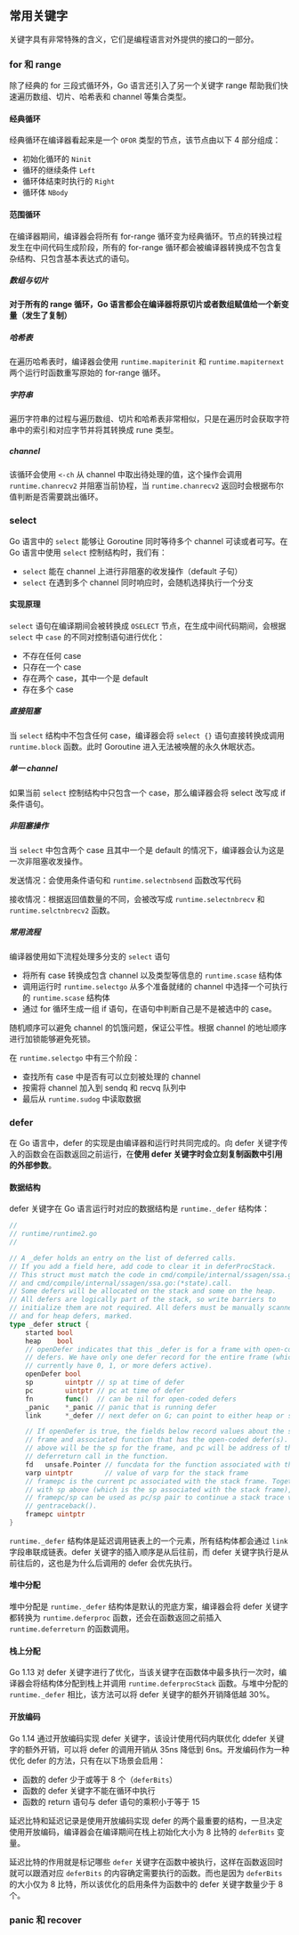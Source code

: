 常用关键字
---------------

关键字具有非常特殊的含义，它们是编程语言对外提供的接口的一部分。



### for 和 range

除了经典的 for 三段式循环外，Go 语言还引入了另一个关键字 range 帮助我们快速遍历数组、切片、哈希表和 channel 等集合类型。

#### 经典循环

经典循环在编译器看起来是一个 `OFOR` 类型的节点，该节点由以下 4 部分组成：

* 初始化循环的 `Ninit`
* 循环的继续条件 `Left`
* 循环体结束时执行的 `Right`
* 循环体 `NBody`

#### 范围循环

在编译器期间，编译器会将所有 for-range 循环变为经典循环。节点的转换过程发生在中间代码生成阶段，所有的 for-range 循环都会被编译器转换成不包含复杂结构、只包含基本表达式的语句。

##### 数组与切片

**对于所有的 range 循环，Go 语言都会在编译器将原切片或者数组赋值给一个新变量（发生了复制）**

##### 哈希表

在遍历哈希表时，编译器会使用 `runtime.mapiterinit` 和 `runtime.mapiternext` 两个运行时函数重写原始的 for-range 循环。

##### 字符串

遍历字符串的过程与遍历数组、切片和哈希表非常相似，只是在遍历时会获取字符串中的索引和对应字节并将其转换成 rune 类型。

##### channel

该循环会使用 `<-ch` 从 channel 中取出待处理的值，这个操作会调用 `runtime.chanrecv2` 并阻塞当前协程，当 `runtime.chanrecv2` 返回时会根据布尔值判断是否需要跳出循环。



### select

Go 语言中的 `select` 能够让 Goroutine 同时等待多个 channel 可读或者可写。在 Go 语言中使用 `select` 控制结构时，我们有：

* `select` 能在 channel 上进行非阻塞的收发操作（default 子句）
* `select` 在遇到多个 channel 同时响应时，会随机选择执行一个分支

#### 实现原理

`select` 语句在编译期间会被转换成 `OSELECT` 节点，在生成中间代码期间，会根据 `select` 中 `case` 的不同对控制语句进行优化：

* 不存在任何 case
* 只存在一个 case
* 存在两个 case，其中一个是 default
* 存在多个 case

##### 直接阻塞

当 `select` 结构中不包含任何 case，编译器会将 `select {}` 语句直接转换成调用 `runtime.block` 函数。此时 Goroutine 进入无法被唤醒的永久休眠状态。

##### 单一 channel

如果当前 `select` 控制结构中只包含一个 case，那么编译器会将 select 改写成 if 条件语句。

##### 非阻塞操作

当 `select` 中包含两个 case 且其中一个是 default 的情况下，编译器会认为这是一次非阻塞收发操作。

发送情况：会使用条件语句和 `runtime.selectnbsend` 函数改写代码

接收情况：根据返回值数量的不同，会被改写成 `runtime.selectnbrecv` 和 `runtime.selctnbrecv2` 函数。

##### 常用流程

编译器使用如下流程处理多分支的 `select` 语句

* 将所有 case 转换成包含 channel 以及类型等信息的 `runtime.scase` 结构体
* 调用运行时 `runtime.selectgo` 从多个准备就绪的 channel 中选择一个可执行的 `runtime.scase` 结构体
* 通过 for 循环生成一组 if 语句，在语句中判断自己是不是被选中的 case。

随机顺序可以避免 channel 的饥饿问题，保证公平性。根据 channel 的地址顺序进行加锁能够避免死锁。

在 `runtime.selectgo` 中有三个阶段：

* 查找所有 case 中是否有可以立刻被处理的 channel
* 按需将 channel 加入到 sendq 和 recvq 队列中
* 最后从 `runtime.sudog` 中读取数据



### defer

在 Go 语言中，defer 的实现是由编译器和运行时共同完成的。向 defer 关键字传入的函数会在函数返回之前运行，在**使用 defer 关键字时会立刻复制函数中引用的外部参数**。

#### 数据结构

defer 关键字在 Go 语言运行时对应的数据结构是 `runtime._defer` 结构体：

```go
//
// runtime/runtime2.go
//

// A _defer holds an entry on the list of deferred calls.
// If you add a field here, add code to clear it in deferProcStack.
// This struct must match the code in cmd/compile/internal/ssagen/ssa.go:deferstruct
// and cmd/compile/internal/ssagen/ssa.go:(*state).call.
// Some defers will be allocated on the stack and some on the heap.
// All defers are logically part of the stack, so write barriers to
// initialize them are not required. All defers must be manually scanned,
// and for heap defers, marked.
type _defer struct {
	started bool
	heap    bool
	// openDefer indicates that this _defer is for a frame with open-coded
	// defers. We have only one defer record for the entire frame (which may
	// currently have 0, 1, or more defers active).
	openDefer bool
	sp        uintptr // sp at time of defer
	pc        uintptr // pc at time of defer
	fn        func()  // can be nil for open-coded defers
	_panic    *_panic // panic that is running defer
	link      *_defer // next defer on G; can point to either heap or stack!

	// If openDefer is true, the fields below record values about the stack
	// frame and associated function that has the open-coded defer(s). sp
	// above will be the sp for the frame, and pc will be address of the
	// deferreturn call in the function.
	fd   unsafe.Pointer // funcdata for the function associated with the frame
	varp uintptr        // value of varp for the stack frame
	// framepc is the current pc associated with the stack frame. Together,
	// with sp above (which is the sp associated with the stack frame),
	// framepc/sp can be used as pc/sp pair to continue a stack trace via
	// gentraceback().
	framepc uintptr
}
```

`runtime._defer` 结构体是延迟调用链表上的一个元素，所有结构体都会通过 `link` 字段串联成链表。defer 关键字的插入顺序是从后往前，而 defer 关键字执行是从前往后的，这也是为什么后调用的 defer 会优先执行。

#### 堆中分配

堆中分配是 `runtime._defer` 结构体是默认的兜底方案，编译器会将 defer 关键字都转换为 `runtime.deferproc` 函数，还会在函数返回之前插入 `runtime.deferreturn` 的函数调用。

#### 栈上分配

Go 1.13 对 defer 关键字进行了优化，当该关键字在函数体中最多执行一次时，编译器会将结构体分配到栈上并调用 `runtime.deferprocStack` 函数。与堆中分配的 `runtime._defer` 相比，该方法可以将 defer 关键字的额外开销降低越 30%。

#### 开放编码

Go 1.14 通过开放编码实现 defer 关键字，该设计使用代码内联优化 ddefer 关键字的额外开销，可以将 defer 的调用开销从 35ns 降低到 6ns。开发编码作为一种优化 defer 的方法，只有在以下场景会启用：

* 函数的 defer 少于或等于 8 个（`deferBits`）
* 函数的 defer 关键字不能在循环中执行
* 函数的 return 语句与 defer 语句的乘积小于等于 15

延迟比特和延迟记录是使用开放编码实现 defer 的两个最重要的结构，一旦决定使用开放编码，编译器会在编译期间在栈上初始化大小为 8 比特的 `deferBits` 变量。

延迟比特的作用就是标记哪些 `defer` 关键字在函数中被执行，这样在函数返回时就可以跟酒对应 `deferBits` 的内容确定需要执行的函数。而也是因为 `deferBits` 的大小仅为 8 比特，所以该优化的启用条件为函数中的 defer 关键字数量少于 8 个。



### panic 和 recover



